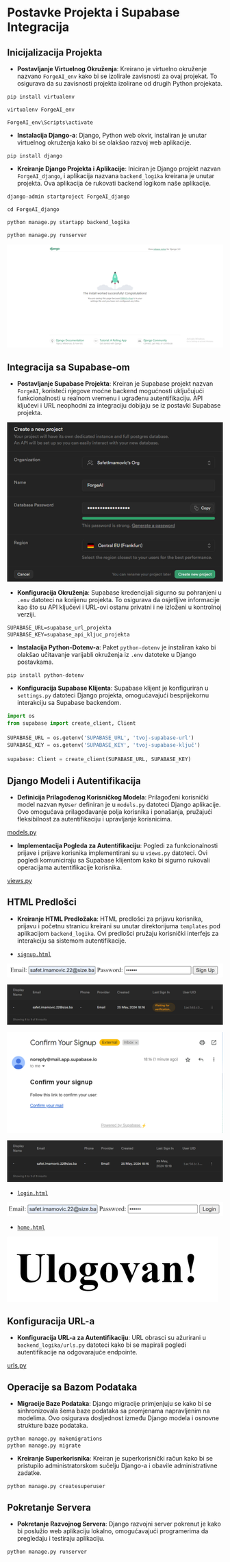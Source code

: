 # Postavke Projekta i Supabase Integracija

## Inicijalizacija Projekta

- **Postavljanje Virtuelnog Okruženja**: Kreirano je virtuelno okruženje nazvano `ForgeAI_env` kako bi se izolirale zavisnosti za ovaj projekat. To osigurava da su zavisnosti projekta izolirane od drugih Python projekata.

```Shell
pip install virtualenv
```

```Shell
virtualenv ForgeAI_env
```

```Shell
ForgeAI_env\Scripts\activate
```

- **Instalacija Django-a**: Django, Python web okvir, instaliran je unutar virtuelnog okruženja kako bi se olakšao razvoj web aplikacije.

```Shell
pip install django
```

- **Kreiranje Django Projekta i Aplikacije**: Iniciran je Django projekt nazvan `ForgeAI_django`, i aplikacija nazvana `backend_logika` kreirana je unutar projekta. Ova aplikacija će rukovati backend logikom naše aplikacije.

```Shell
django-admin startproject ForgeAI_django
```

```Shell
cd ForgeAI_django
```

```Shell
python manage.py startapp backend_logika
```
```Shell
python manage.py runserver
```

![](../../images/1.png)

## Integracija sa Supabase-om

- **Postavljanje Supabase Projekta**: Kreiran je Supabase projekt nazvan `ForgeAI`, koristeći njegove moćne backend mogućnosti uključujući funkcionalnosti u realnom vremenu i ugrađenu autentifikaciju. API ključevi i URL neophodni za integraciju dobijaju se iz postavki Supabase projekta.

![](../../images/Supabase_setup/1.png)

- **Konfiguracija Okruženja**: Supabase kredencijali sigurno su pohranjeni u `.env` datoteci na korijenu projekta. To osigurava da osjetljive informacije kao što su API ključevi i URL-ovi ostanu privatni i ne izloženi u kontrolnoj verziji.

```Shell
SUPABASE_URL=supabase_url_projekta
SUPABASE_KEY=supabase_api_kljuc_projekta
```

- **Instalacija Python-Dotenv-a**: Paket `python-dotenv` je instaliran kako bi olakšao učitavanje varijabli okruženja iz `.env` datoteke u Django postavkama.

```Shell
pip install python-dotenv
```

- **Konfiguracija Supabase Klijenta**: Supabase klijent je konfiguriran u `settings.py` datoteci Django projekta, omogućavajući besprijekornu interakciju sa Supabase backendom.

```python
import os
from supabase import create_client, Client

SUPABASE_URL = os.getenv('SUPABASE_URL', 'tvoj-supabase-url')
SUPABASE_KEY = os.getenv('SUPABASE_KEY', 'tvoj-supabase-ključ')

supabase: Client = create_client(SUPABASE_URL, SUPABASE_KEY)
```

## Django Modeli i Autentifikacija

- **Definicija Prilagođenog Korisničkog Modela**: Prilagođeni korisnički model nazvan `MyUser` definiran je u `models.py` datoteci Django aplikacije. Ovo omogućava prilagođavanje polja korisnika i ponašanja, pružajući fleksibilnost za autentifikaciju i upravljanje korisnicima.

[
models.py
](https://github.com/SafetImamovic/ForgeAI/blob/58c384e4e42788d398ac2ee10e7c9126d02fe8d1/ForgeAI_django/backend_logika/models.py)

- **Implementacija Pogleda za Autentifikaciju**: Pogledi za funkcionalnosti prijave i prijave korisnika implementirani su u `views.py` datoteci. Ovi pogledi komuniciraju sa Supabase klijentom kako bi sigurno rukovali operacijama autentifikacije korisnika.

[views.py](https://github.com/SafetImamovic/ForgeAI/blob/58c384e4e42788d398ac2ee10e7c9126d02fe8d1/ForgeAI_django/backend_logika/views.py)


## HTML Predlošci

- **Kreiranje HTML Predložaka**: HTML predlošci za prijavu korisnika, prijavu i početnu stranicu kreirani su unutar direktorijuma `templates` pod aplikacijom `backend_logika`. Ovi predlošci pružaju korisnički interfejs za interakciju sa sistemom autentifikacije.

-  [`signup.html`](https://github.com/SafetImamovic/ForgeAI/blob/58c384e4e42788d398ac2ee10e7c9126d02fe8d1/ForgeAI_django/backend_logika/templates/signup.html)

  
![](../../images/Supabase_setup/2.png)

![](../../images/Supabase_setup/3.png)

![](../../images/Supabase_setup/4.png)

![](../../images/Supabase_setup/5.png)

- [`login.html`](https://github.com/SafetImamovic/ForgeAI/blob/58c384e4e42788d398ac2ee10e7c9126d02fe8d1/ForgeAI_django/backend_logika/templates/login.html)

![](../../images/Supabase_setup/6.png)

- [`home.html`](https://github.com/SafetImamovic/ForgeAI/blob/58c384e4e42788d398ac2ee10e7c9126d02fe8d1/ForgeAI_django/backend_logika/templates/home.html)

![](../../images/Supabase_setup/7.png)

## Konfiguracija URL-a

- **Konfiguracija URL-a za Autentifikaciju**: URL obrasci su ažurirani u `backend_logika/urls.py` datoteci kako bi se mapirali pogledi autentifikacije na odgovarajuće endpointe.

[urls.py](https://github.com/SafetImamovic/ForgeAI/blob/58c384e4e42788d398ac2ee10e7c9126d02fe8d1/ForgeAI_django/backend_logika/urls.py)

## Operacije sa Bazom Podataka

- **Migracije Baze Podataka**: Django migracije primjenjuju se kako bi se sinhronizovala šema baze podataka sa promjenama napravljenim na modelima. Ovo osigurava dosljednost između Django modela i osnovne strukture baze podataka.

```Shell
python manage.py makemigrations
python manage.py migrate
```

- **Kreiranje Superkorisnika**: Kreiran je superkorisnički račun kako bi se pristupilo administratorskom sučelju Django-a i obavile administrativne zadatke.

```Shell
python manage.py createsuperuser
```

## Pokretanje Servera

- **Pokretanje Razvojnog Servera**: Django razvojni server pokrenut je kako bi poslužio web aplikaciju lokalno, omogućavajući programerima da pregledaju i testiraju aplikaciju.

```Shell
python manage.py runserver
```

